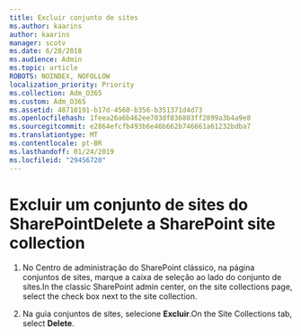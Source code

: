 ```yaml
---
title: Excluir conjunto de sites
ms.author: kaarins
author: kaarins
manager: scotv
ms.date: 6/28/2018
ms.audience: Admin
ms.topic: article
ROBOTS: NOINDEX, NOFOLLOW
localization_priority: Priority
ms.collection: Adm_O365
ms.custom: Adm_O365
ms.assetid: 48710191-b17d-4560-b356-b351371d4d73
ms.openlocfilehash: 1feea26a6b462ee703df836803ff2899a3b4a9e8
ms.sourcegitcommit: e2864efcfb493b6e46b662b746661a61232bdba7
ms.translationtype: MT
ms.contentlocale: pt-BR
ms.lasthandoff: 01/24/2019
ms.locfileid: "29456720"
---
```

# <a name="delete-a-sharepoint-site-collection"></a><span data-ttu-id="a3e9d-102">Excluir um conjunto de sites do SharePoint</span><span class="sxs-lookup"><span data-stu-id="a3e9d-102">Delete a SharePoint site collection</span></span>

1. <span data-ttu-id="a3e9d-103">No Centro de administração do SharePoint clássico, na página conjuntos de sites, marque a caixa de seleção ao lado do conjunto de sites.</span><span class="sxs-lookup"><span data-stu-id="a3e9d-103">In the classic SharePoint admin center, on the site collections page, select the check box next to the site collection.</span></span>
    
2. <span data-ttu-id="a3e9d-104">Na guia conjuntos de sites, selecione **Excluir**.</span><span class="sxs-lookup"><span data-stu-id="a3e9d-104">On the Site Collections tab, select **Delete**.</span></span>
    

